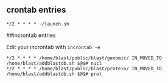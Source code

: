 
## crontab entries

```
*/2 * * * * ~/launch.sh
```

##incrontab entries

Edit your incrontab with `incrontab -e`

```
*/2 * * * * /home/blast/public/blast/genomic/ IN_MOVED_TO /home/blast/addblastdb.sh $@$# nucl
*/2 * * * * /home/blast/public/blast/protein/ IN_MOVED_TO /home/blast/addblastdb.sh $@$# prot
```
